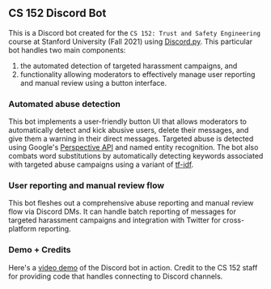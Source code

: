 ## CS 152 Discord Bot

This is a Discord bot created for the `CS 152: Trust and Safety Engineering` course at Stanford University (Fall 2021) using [Discord.py](https://discordpy.readthedocs.io/en/stable/).
This particular bot handles two main components: 
 1. the automated detection of targeted harassment campaigns, and 
 2. functionality allowing moderators to effectively manage user reporting and manual review using a button interface.


### Automated abuse detection
This bot implements a user-friendly button UI that allows moderators to automatically detect and kick abusive users, delete their messages, and give them a warning in their direct messages.
Targeted abuse is detected using Google's [Perspective API](https://www.perspectiveapi.com/) and named entity recognition.
The bot also combats word substitutions by automatically detecting keywords associated with targeted abuse campaigns using a variant of [tf-idf](https://en.wikipedia.org/wiki/Tf%E2%80%93idf).

### User reporting and manual review flow
This bot fleshes out a comprehensive abuse reporting and manual review flow via Discord DMs. It can handle batch reporting of messages for targeted harassment campaigns and integration  with Twitter for cross-platform reporting.

### Demo + Credits

Here's a [video demo](https://www.youtube.com/watch?v=TznqDKTS0-g) of the Discord bot in action. 
Credit to the CS 152 staff for providing code that handles connecting to Discord channels.
